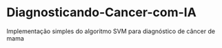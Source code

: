 # Diagnosticando-Cancer-com-IA
Implementação simples do algoritmo SVM para diagnóstico de câncer de mama 
